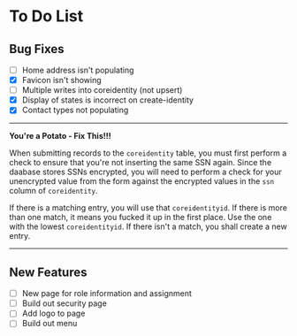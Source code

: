 # To Do List

## Bug Fixes

- [ ] Home address isn't populating
- [X] Favicon isn't showing
- [ ] Multiple writes into coreidentity (not upsert)
- [X] Display of states is incorrect on create-identity
- [X] Contact types not populating

---

**You're a Potato - Fix This!!!**

When submitting records to the `coreidentity` table, you must first perform a check to ensure that you're not inserting the same SSN again.  Since the daabase stores SSNs encrypted, you will need to perform a check for your unencrypted value from the form against the encrypted values in the `ssn` column of `coreidentity`.

If there is a matching entry, you will use that `coreidentityid`.  If there is more than one match, it means you fucked it up in the first place.  Use the one with the lowest `coreidentityid`.  If there isn't a match, you shall create a new entry.

---

## New Features

- [ ] New page for role information and assignment
- [ ] Build out security page
- [ ] Add logo to page
- [ ] Build out menu
